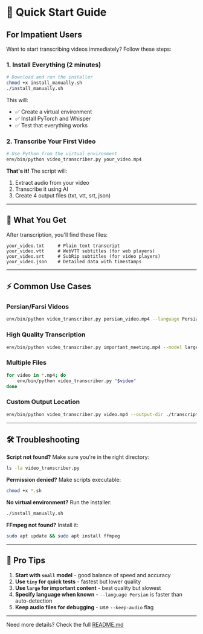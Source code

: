 # 🚀 Quick Start Guide

## For Impatient Users

Want to start transcribing videos immediately? Follow these steps:

### 1. Install Everything (2 minutes)

```bash
# Download and run the installer
chmod +x install_manually.sh
./install_manually.sh
```

This will:
- ✅ Create a virtual environment
- ✅ Install PyTorch and Whisper
- ✅ Test that everything works

### 2. Transcribe Your First Video

```bash
# Use Python from the virtual environment
env/bin/python video_transcriber.py your_video.mp4
```

**That's it!** The script will:
1. Extract audio from your video
2. Transcribe it using AI
3. Create 4 output files (txt, vtt, srt, json)

---

## 📂 What You Get

After transcription, you'll find these files:

```
your_video.txt     # Plain text transcript
your_video.vtt     # WebVTT subtitles (for web players)
your_video.srt     # SubRip subtitles (for video players)
your_video.json    # Detailed data with timestamps
```

---

## ⚡ Common Use Cases

### Persian/Farsi Videos
```bash
env/bin/python video_transcriber.py persian_video.mp4 --language Persian
```

### High Quality Transcription
```bash
env/bin/python video_transcriber.py important_meeting.mp4 --model large
```

### Multiple Files
```bash
for video in *.mp4; do
    env/bin/python video_transcriber.py "$video"
done
```

### Custom Output Location
```bash
env/bin/python video_transcriber.py video.mp4 --output-dir ./transcripts
```

---

## 🛠️ Troubleshooting

**Script not found?** Make sure you're in the right directory:
```bash
ls -la video_transcriber.py
```

**Permission denied?** Make scripts executable:
```bash
chmod +x *.sh
```

**No virtual environment?** Run the installer:
```bash
./install_manually.sh
```

**FFmpeg not found?** Install it:
```bash
sudo apt update && sudo apt install ffmpeg
```

---

## 🎯 Pro Tips

1. **Start with `small` model** - good balance of speed and accuracy
2. **Use `tiny` for quick tests** - fastest but lower quality
3. **Use `large` for important content** - best quality but slowest
4. **Specify language when known** - `--language Persian` is faster than auto-detection
5. **Keep audio files for debugging** - use `--keep-audio` flag

---

Need more details? Check the full [README.md](README.md)
